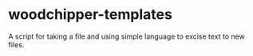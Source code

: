 # woodchipper-templates
A script for taking a file and using simple language to excise text to new files.
